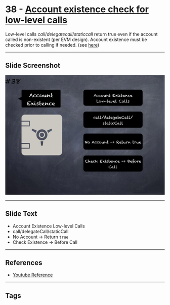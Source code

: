 # 38 - [Account existence check for low-level calls](Account%20existence%20check%20for%20low-level%20calls.md)
 Low-level calls _call_/_delegatecall_/_staticcall_ return true even if the account called is non-existent (per EVM design). Account existence must be checked prior to calling if needed. (see [here](https://github.com/crytic/slither/wiki/Detector-Documentation#low-level-calls))
___
## Slide Screenshot
![038.png](../../images/pitfalls_and_best_practices101/038.png)
___
## Slide Text
- Account Existence Low-level Calls
- call/delegateCall/staticCall
- No Account -> Return `true`
- Check Existence -> Before Call
___
## References
- [Youtube Reference](https://youtu.be/fgXuHaZDenU?t=1381)
___
## Tags